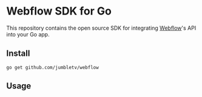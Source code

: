 # Webflow SDK for Go

This repository contains the open source SDK for integrating [Webflow](https://developers.webflow.com)'s API into your Go app.

Install
-------

    go get github.com/jumbletv/webflow

Usage
-----
